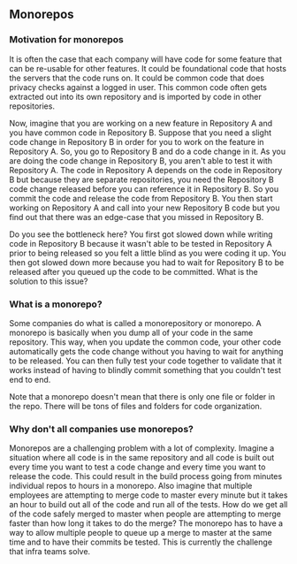 ## Monorepos

### Motivation for monorepos
It is often the case that each company will have code for some feature that can be re-usable for other features. It could be foundational code that hosts the servers that the code runs on. It could be common code that does privacy checks against a logged in user. This common code often gets extracted out into its own repository and is imported by code in other repositories. 
  
Now, imagine that you are working on a new feature in Repository A and you have common code in Repository B. Suppose that you need a slight code change in Repository B in order for you to work on the feature in Repository A. So, you go to Repository B and do a code change in it. As you are doing the code change in Repository B, you aren't able to test it with Repository A. The code in Repository A depends on the code in Repository B but because they are separate repositories, you need the Repository B code change released before you can reference it in Repository B. So you commit the code and release the code from Repository B. You then start working on Repository A and call into your new Repository B code but you find out that there was an edge-case that you missed in Repository B. 
  
Do you see the bottleneck here? You first got slowed down while writing code in Repository B because it wasn't able to be tested in Repository A prior to being released so you felt a little blind as you were coding it up. You then got slowed down more because you had to wait for Repository B to be released after you queued up the code to be committed. What is the solution to this issue? 


### What is a monorepo?  
Some companies do what is called a monorepository or monorepo. A monorepo is basically when you dump all of your code in the same repository. This way, when you update the common code, your other code automatically gets the code change without you having to wait for anything to be released. You can then fully test your code together to validate that it works instead of having to blindly commit something that you couldn't test end to end.

Note that a monorepo doesn't mean that there is only one file or folder in the repo. There will be tons of files and folders for code organization.

### Why don't all companies use monorepos?  
Monorepos are a challenging problem with a lot of complexity. Imagine a situation where all code is in the same repository and all code is built out every time you want to test a code change and every time you want to release the code. This could result in the build process going from minutes individual repos to hours in a monorepo. Also imagine that multiple employees are attempting to merge code to master every minute but it takes an hour to build out all of the code and run all of the tests. How do we get all of the code safely merged to master when people are attempting to merge faster than how long it takes to do the merge? The monorepo has to have a way to allow multiple people to queue up a merge to master at the same time and to have their commits be tested. This is currently the challenge that infra teams solve.
